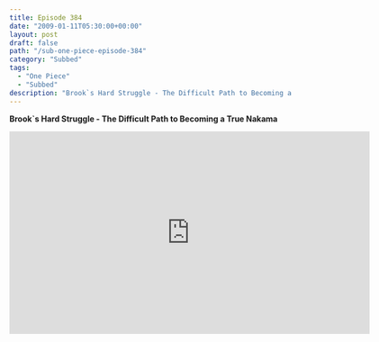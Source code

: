 ```yaml
---
title: Episode 384
date: "2009-01-11T05:30:00+00:00"
layout: post
draft: false
path: "/sub-one-piece-episode-384"
category: "Subbed"
tags:
  - "One Piece"
  - "Subbed"
description: "Brook`s Hard Struggle - The Difficult Path to Becoming a True Nakama"
---
```


**Brook`s Hard Struggle - The Difficult Path to Becoming a True Nakama**

<iframe width="640" height="360" src="https://www.rapidvideo.com/e/FXV0WU2H1B" frameborder="0" marginwidth=0 marginheight=0 scrolling=no allowfullscreen></iframe>

